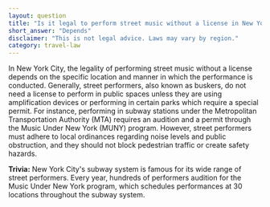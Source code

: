 ```yaml
---
layout: question
title: "Is it legal to perform street music without a license in New York City, USA?"
short_answer: "Depends"
disclaimer: "This is not legal advice. Laws may vary by region."
category: travel-law
---
```

In New York City, the legality of performing street music without a license depends on the specific location and manner in which the performance is conducted. Generally, street performers, also known as buskers, do not need a license to perform in public spaces unless they are using amplification devices or performing in certain parks which require a special permit. For instance, performing in subway stations under the Metropolitan Transportation Authority (MTA) requires an audition and a permit through the Music Under New York (MUNY) program. However, street performers must adhere to local ordinances regarding noise levels and public obstruction, and they should not block pedestrian traffic or create safety hazards.

**Trivia:** New York City's subway system is famous for its wide range of street performers. Every year, hundreds of performers audition for the Music Under New York program, which schedules performances at 30 locations throughout the subway system.
